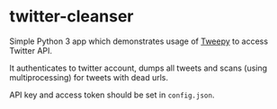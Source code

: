 # twitter-cleanser
Simple Python 3 app which demonstrates usage of [Tweepy](https://github.com/tweepy/tweepy) to access Twitter API.

It authenticates to twitter account, dumps all tweets and scans (using multiprocessing) for tweets with dead urls.

API key and access token should be set in `config.json`.
